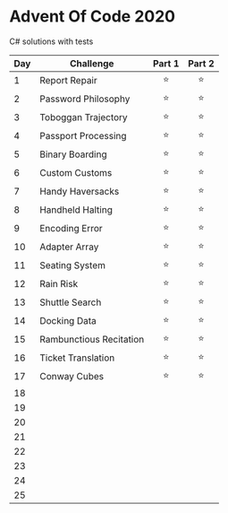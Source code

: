 # Advent Of Code 2020
C# solutions with tests

| Day |    Challenge         | Part 1 | Part 2 |
| --- |   -------------      | :---: | :---: |
| 1   | Report Repair        |   ⭐   |  ⭐  |
| 2   | Password Philosophy  |   ⭐   |  ⭐  |
| 3   | Toboggan Trajectory  |   ⭐   |  ⭐  |
| 4   | Passport Processing  |   ⭐   |  ⭐  |
| 5   | Binary Boarding      |   ⭐   |  ⭐  |
| 6   | Custom Customs       |   ⭐   |  ⭐  |
| 7   | Handy Haversacks     |   ⭐   |  ⭐  |
| 8   | Handheld Halting     |   ⭐   |  ⭐  |
| 9   | Encoding Error       |   ⭐   |  ⭐  |
| 10  | Adapter Array        |   ⭐   |  ⭐  |
| 11  | Seating System       |   ⭐   |  ⭐  |
| 12  | Rain Risk            |   ⭐   |  ⭐  |
| 13  | Shuttle Search       |   ⭐   |  ⭐  |
| 14  | Docking Data         |   ⭐   |  ⭐  |
| 15  | Rambunctious Recitation |   ⭐   |  ⭐  |
| 16  | Ticket Translation   |   ⭐   |  ⭐  |
| 17  | Conway Cubes         |   ⭐   |  ⭐  |
| 18  |                      |         |      |
| 19  |                      |         |      |
| 20  |                      |         |      |
| 21  |                      |         |      |
| 22  |                      |         |      |
| 23  |                      |         |      |
| 24  |                      |         |      |
| 25  |                      |         |      |
